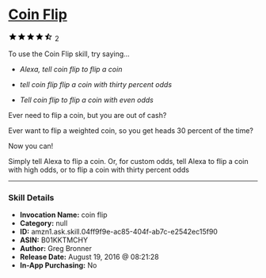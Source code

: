 # [Coin Flip](http://alexa.amazon.com/#skills/amzn1.ask.skill.04ff9f9e-ac85-404f-ab7c-e2542ec15f90)
![4.5 stars](../../images/ic_star_black_18dp_1x.png)![4.5 stars](../../images/ic_star_black_18dp_1x.png)![4.5 stars](../../images/ic_star_black_18dp_1x.png)![4.5 stars](../../images/ic_star_black_18dp_1x.png)![4.5 stars](../../images/ic_star_half_black_18dp_1x.png) 2

To use the Coin Flip skill, try saying...

* *Alexa, tell coin flip to flip a coin*

* *tell coin flip flip a coin with thirty percent odds*

* *Tell coin flip  to flip a coin with even odds*

Ever need to flip a coin, but you are out of cash?

Ever want to flip a weighted coin, so you get heads 30 percent of the time?

Now you can!

Simply tell Alexa to flip a coin.
Or, for custom odds, tell Alexa to flip a coin with high odds, or to flip a coin with thirty percent odds

***

### Skill Details

* **Invocation Name:** coin flip
* **Category:** null
* **ID:** amzn1.ask.skill.04ff9f9e-ac85-404f-ab7c-e2542ec15f90
* **ASIN:** B01KKTMCHY
* **Author:** Greg Bronner
* **Release Date:** August 19, 2016 @ 08:21:28
* **In-App Purchasing:** No
